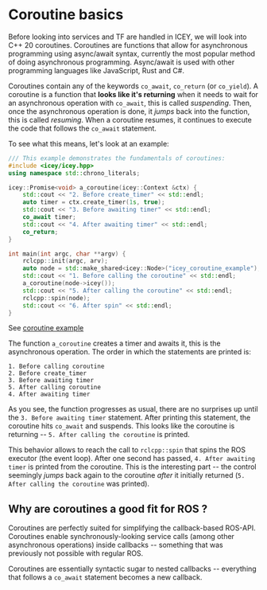 # Coroutine basics

Before looking into services and TF are handled in ICEY, we will look into C++ 20 coroutines.
Coroutines are functions that allow for asynchronous programming using async/await syntax, currently the most popular method of doing asynchronous programming. Async/await is used with other programming languages like JavaScript, Rust and C#.

Coroutines contain any of the keywords `co_await`, `co_return` (or `co_yield`). 
A coroutine is a function that __looks like it's returning__ when it needs to wait for an asynchronous operation with `co_await`, this is called *suspending*. Then, once the asynchronous operation is done, it *jumps* back into the function, this is called *resuming*. When a coroutine resumes, it continues to execute the code that follows the `co_await` statement.

To see what this means, let's look at an example: 

```cpp
/// This example demonstrates the fundamentals of coroutines: 
#include <icey/icey.hpp>
using namespace std::chrono_literals;

icey::Promise<void> a_coroutine(icey::Context &ctx) {
    std::cout << "2. Before create_timer" << std::endl;
    auto timer = ctx.create_timer(1s, true);
    std::cout << "3. Before awaiting timer" << std::endl;
    co_await timer;
    std::cout << "4. After awaiting timer" << std::endl;
    co_return;
}

int main(int argc, char **argv) {
    rclcpp::init(argc, arv);
    auto node = std::make_shared<icey::Node>("icey_coroutine_example");
    std::cout << "1. Before calling the coroutine" << std::endl;
    a_coroutine(node->icey());
    std::cout << "5. After calling the coroutine" << std::endl;
    rclcpp::spin(node);
    std::cout << "6. After spin" << std::endl;
}
```

See [coroutine example](../../../icey_examples/src/coroutine_example.cpp)

The function `a_coroutine` creates a timer and awaits it, this is the asynchronous operation. 
The order in which the statements are printed is:

```
1. Before calling coroutine
2. Before create_timer
3. Before awaiting timer
5. After calling coroutine
4. After awaiting timer
```


As you see, the function progresses as usual, there are no surprises up until the `3. Before awaiting timer` statement. After printing this statement, the coroutine hits `co_await` and suspends. This looks like the coroutine is returning -- `5. After calling the coroutine` is printed. 

This behavior allows to reach the call to `rclcpp::spin` that spins the ROS executor (the event loop). After one second has passed, `4. After awaiting timer` is printed from the coroutine. This is the interesting part -- the control seemingly *jumps* back again to the coroutine *after* it initially returned (`5. After calling the coroutine` was printed).

## Why are coroutines a good fit for ROS ?

Coroutines are perfectly suited for simplifying the callback-based ROS-API.
Coroutines enable synchronously-looking service calls (among other asynchronous operations) inside callbacks -- something that was previously not possible with regular ROS.

Coroutines are essentially syntactic sugar to nested callbacks -- everything that follows a `co_await` statement becomes a new callback.






